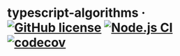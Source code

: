 # typescript-algorithms &middot; [![GitHub license](https://img.shields.io/badge/license-MIT-blue.svg)](https://github.com/includeVitor/typescript-algorithms/blob/main/LICENSE) [![Node.js CI](https://github.com/includeVitor/typescript-algorithms/workflows/Node.js%20CI/badge.svg)](https://github.com/includeVitor/typescript-algorithms/actions?query=workflow%3ANode.js+branch%3Amain) [![codecov](https://codecov.io/gh/includeVitor/typescript-algorithms/branch/main/graph/badge.svg?token=NGTWWNG2FW)](https://codecov.io/gh/includeVitor/typescript-algorithms)
